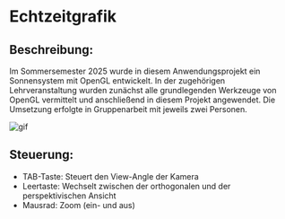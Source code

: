 # Echtzeitgrafik

## Beschreibung:

Im Sommersemester 2025 wurde in diesem Anwendungsprojekt ein Sonnensystem mit OpenGL entwickelt. 
In der zugehörigen Lehrveranstaltung wurden zunächst alle grundlegenden Werkzeuge von OpenGL vermittelt und anschließend in diesem Projekt angewendet. 
Die Umsetzung erfolgte in Gruppenarbeit mit jeweils zwei Personen.


![gif](https://github.com/juli-99/HKA-Echtzeitgrafik/blob/main/gif/example.gif)


## Steuerung:

- TAB-Taste: Steuert den View-Angle der Kamera
- Leertaste: Wechselt zwischen der orthogonalen und der perspektivischen Ansicht
- Mausrad: Zoom (ein- und aus) 

